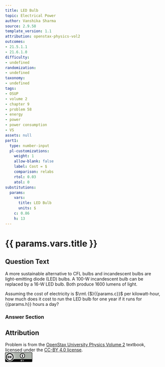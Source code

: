 ```yaml
---
title: LED Bulb
topic: Electrical Power
author: Vanshika Sharma
source: 2.9.58
template_version: 1.1
attribution: openstax-physics-vol2
outcomes:
- 21.5.1.1
- 21.6.1.0
difficulty:
- undefined
randomization:
- undefined
taxonomy:
- undefined
tags:
- OSUP
- volume 2
- chapter 9
- problem 58
- energy
- power
- power consumption
- VS
assets: null
part1:
  type: number-input
  pl-customizations:
    weight: 1
    allow-blank: false
    label: Cost = $
    comparison: relabs
    rtol: 0.03
    atol: 0
substitutions:
  params:
    vars:
      title: LED Bulb
      units: $
    c: 0.86
    h: 13
---
```

# {{ params.vars.title }}

## Question Text

A more sustainable alternative to CFL bulbs and incandescent bulbs are light-emitting diode (LED) bulbs.
A 100-W incandescent bulb can be replaced by a 16-W LED bulb. Both produce 1600 lumens of light.

Assuming the cost of electricity is $\rm\ {$}{{params.c}}$ per kilowatt-hour, how much does it cost to run the LED bulb for one year if it runs for {{params.h}} hours a day?

### Answer Section

## Attribution

Problem is from the [OpenStax University Physics Volume 2](https://openstax.org/details/books/university-physics-volume-2) textbook, licensed under the [CC-BY 4.0 license](https://creativecommons.org/licenses/by/4.0/).<br>![Image representing the Creative Commons 4.0 BY license.](https://raw.githubusercontent.com/firasm/bits/master/by.png)